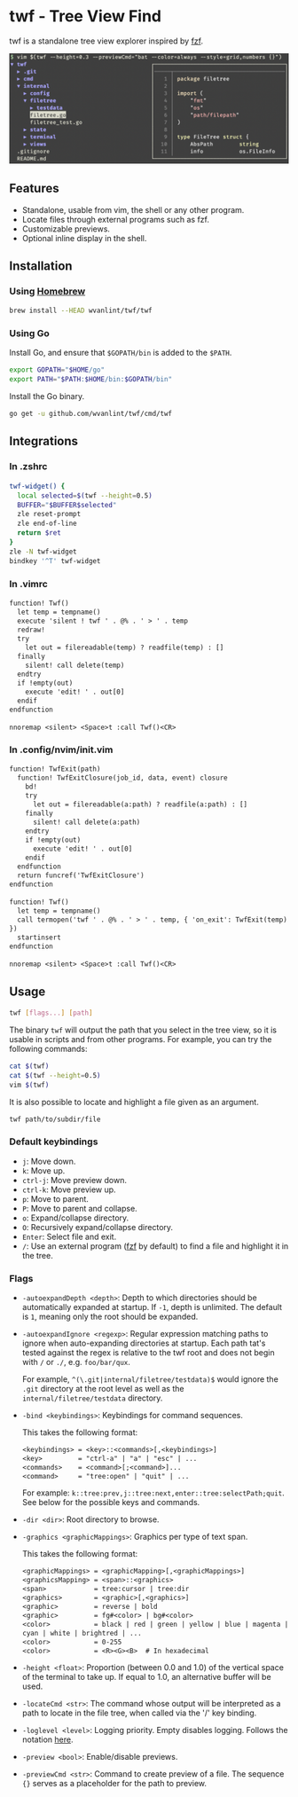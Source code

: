 twf - Tree View Find
===

twf is a standalone tree view explorer inspired by [fzf](https://github.com/junegunn/fzf).

<img src="screenshot.png" width=640>

Features
--------

- Standalone, usable from vim, the shell or any other program.
- Locate files through external programs such as fzf.
- Customizable previews.
- Optional inline display in the shell.

Installation
------------

### Using [Homebrew](https://brew.sh/)

```sh
brew install --HEAD wvanlint/twf/twf
```

### Using Go

Install Go, and ensure that `$GOPATH/bin` is added to the `$PATH`.

```sh
export GOPATH="$HOME/go"
export PATH="$PATH:$HOME/bin:$GOPATH/bin"
```

Install the Go binary.

```sh
go get -u github.com/wvanlint/twf/cmd/twf
```

Integrations
------------

### In .zshrc

```sh
twf-widget() {
  local selected=$(twf --height=0.5)
  BUFFER="$BUFFER$selected"
  zle reset-prompt
  zle end-of-line
  return $ret
}
zle -N twf-widget
bindkey '^T' twf-widget
```

### In .vimrc

```vim
function! Twf()
  let temp = tempname()
  execute 'silent ! twf ' . @% . ' > ' . temp
  redraw!
  try
    let out = filereadable(temp) ? readfile(temp) : []
  finally
    silent! call delete(temp)
  endtry
  if !empty(out)
    execute 'edit! ' . out[0]
  endif
endfunction

nnoremap <silent> <Space>t :call Twf()<CR>
```

### In .config/nvim/init.vim

```vim
function! TwfExit(path)
  function! TwfExitClosure(job_id, data, event) closure
    bd!
    try
      let out = filereadable(a:path) ? readfile(a:path) : []
    finally
      silent! call delete(a:path)
    endtry
    if !empty(out)
      execute 'edit! ' . out[0]
    endif
  endfunction
  return funcref('TwfExitClosure')
endfunction

function! Twf()
  let temp = tempname()
  call termopen('twf ' . @% . ' > ' . temp, { 'on_exit': TwfExit(temp) })
  startinsert
endfunction

nnoremap <silent> <Space>t :call Twf()<CR>
```

Usage
-----

```sh
twf [flags...] [path]
```

The binary `twf` will output the path that you select in the tree view, so it is usable in scripts and from other programs.
For example, you can try the following commands:

```sh
cat $(twf)
cat $(twf --height=0.5)
vim $(twf)
```

It is also possible to locate and highlight a file given as an argument.

```sh
twf path/to/subdir/file
```

### Default keybindings

- `j`: Move down.
- `k`: Move up.
- `ctrl-j`: Move preview down.
- `ctrl-k`: Move preview up.
- `p`: Move to parent.
- `P`: Move to parent and collapse.
- `o`: Expand/collapse directory.
- `O`: Recursively expand/collapse directory.
- `Enter`: Select file and exit.
- `/`: Use an external program ([fzf](https://github.com/junegunn/fzf) by default) to find a file and highlight it in the tree.

### Flags

- `-autoexpandDepth <depth>`: Depth to which directories should be automatically expanded at startup. If `-1`, depth is unlimited. The default is `1`, meaning only the root should be expanded.
- `-autoexpandIgnore <regexp>`: Regular expression matching paths to ignore when auto-expanding directories at startup. Each path tat's tested against the regex is relative to the twf root and does not begin with `/` or `./`, e.g. `foo/bar/qux`.

  For example, `^(\.git|internal/filetree/testdata)$` would ignore the `.git` directory at the root level as well as the `internal/filetree/testdata` directory.

- `-bind <keybindings>`: Keybindings for command sequences.

  This takes the following format:
  ```
  <keybindings> = <key>::<commands>[,<keybindings>]
  <key>         = "ctrl-a" | "a" | "esc" | ...
  <commands>    = <command>[;<command>]...
  <command>     = "tree:open" | "quit" | ...
  ```
  For example: `k::tree:prev,j::tree:next,enter::tree:selectPath;quit`.
  See below for the possible keys and commands.

- `-dir <dir>`: Root directory to browse.
- `-graphics <graphicMappings>`: Graphics per type of text span.

  This takes the following format:
  ```
  <graphicMappings> = <graphicMapping>[,<graphicMappings>]
  <graphicsMapping> = <span>::<graphics>
  <span>            = tree:cursor | tree:dir
  <graphics>        = <graphic>[,<graphics>]
  <graphic>         = reverse | bold
  <graphic>         = fg#<color> | bg#<color>
  <color>           = black | red | green | yellow | blue | magenta | cyan | white | brightred | ...
  <color>           = 0-255
  <color>           = <R><G><B>  # In hexadecimal
  ```
- `-height <float>`: Proportion (between 0.0 and 1.0) of the vertical space of the terminal to take up. If equal to 1.0, an alternative buffer will be used.
- `-locateCmd <str>`: The command whose output will be interpreted as a path to locate in the file tree, when called via the '/' key binding.
- `-loglevel <level>`: Logging priority. Empty disables logging. Follows the notation [here](https://godoc.org/go.uber.org/zap/zapcore#Level.UnmarshalText).
- `-preview <bool>`: Enable/disable previews.
- `-previewCmd <str>`: Command to create preview of a file. The sequence `{}` serves as a placeholder for the path to preview.
